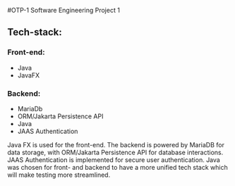 #OTP-1
Software Engineering Project 1

## Tech-stack:
### Front-end:
* Java
* JavaFX
### Backend:
* MariaDb
* ORM/Jakarta Persistence API
* Java
* JAAS Authentication

Java FX is used for the front-end. The backend is powered by MariaDB for data storage, with ORM/Jakarta Persistence API for database interactions. JAAS Authentication is implemented for secure user authentication. Java was chosen for front- and backend to have a more unified tech stack which will make testing more streamlined. 
